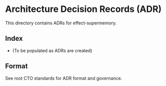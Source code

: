 # Architecture Decision Records (ADR)

This directory contains ADRs for effect-supermemory.

## Index

- (To be populated as ADRs are created)

## Format

See root CTO standards for ADR format and governance.
